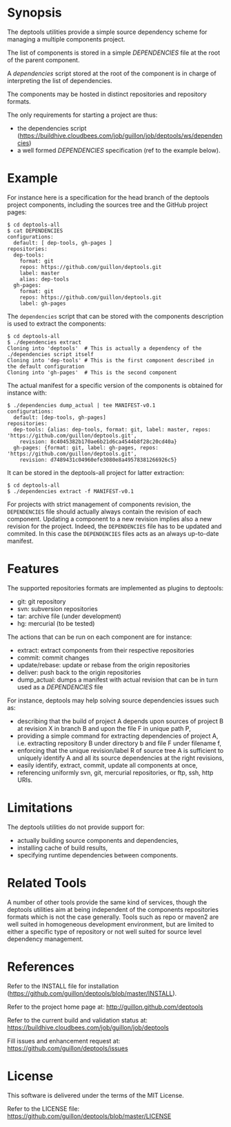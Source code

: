 
# Synopsis

The deptools utilities provide a simple source dependency scheme for
managing a multiple components project.

The list of components is stored in a simple _DEPENDENCIES_ file at the
root of the parent component.

A _dependencies_ script stored at the root of the component is in charge of
interpreting the list of dependencies.

The components may be hosted in distinct repositories and repository formats.  

The only requirements for starting a project are thus:
* the dependencies script (https://buildhive.cloudbees.com/job/guillon/job/deptools/ws/dependencies)
* a well formed _DEPENDENCIES_ specification (ref to the example below).

# Example

For instance here is a specification for the head branch of the deptools
project components, including the sources tree and the GitHub project pages:

    $ cd deptools-all
    $ cat DEPENDENCIES
    configurations:
      default: [ dep-tools, gh-pages ]
    repositories:
      dep-tools:
        format: git
        repos: https://github.com/guillon/deptools.git
        label: master
        alias: dep-tools
      gh-pages:
        format: git
        repos: https://github.com/guillon/deptools.git
        label: gh-pages

The `dependencies` script that can be stored with the components
description is used to extract the components:

    $ cd deptools-all
    $ ./dependencies extract
    Cloning into 'deptools'  # This is actually a dependency of the ./dependencies script itself
    Cloning into 'dep-tools' # This is the first component described in the default configuration
    Cloning into 'gh-pages'  # This is the second component

The actual manifest for a specific version of the components is obtained
for instance with:

    $ ./dependencies dump_actual | tee MANIFEST-v0.1
    configurations:
      default: [dep-tools, gh-pages]
    repositories:
      dep-tools: {alias: dep-tools, format: git, label: master, repos: 'https://github.com/guillon/deptools.git',
        revision: 8c4045382b170ae6b21d6ca4544b8f28c20cd40a}
      gh-pages: {format: git, label: gh-pages, repos: 'https://github.com/guillon/deptools.git',
        revision: d7489431c04960efe3080e8a49578381266926c5}
 
It can be stored in the deptools-all project for latter extraction:

    $ cd deptools-all
    $ ./dependencies extract -f MANIFEST-v0.1

For projects with strict management of components revision, the `DEPENDENCIES` file
should actually always contain the revision of each component. Updating a component
to a new revision implies also a new revision for the project. Indeed, the
`DEPENDENCIES` file has to be updated and commited. In this case the `DEPENDENCIES`
files acts as an always up-to-date manifest.

# Features

The supported repositories formats are implemented as plugins to deptools:
* git: git repository
* svn: subversion repositories
* tar: archive file (under development)
* hg: mercurial (to be tested)

The actions that can be run on each component are for instance:
* extract: extract components from their respective repositories
* commit: commit changes
* update/rebase: update or rebase from the origin repositories
* deliver: push back to the origin repositories
* dump_actual: dumps a manifest with actual revision that can be in turn used
as a _DEPENDENCIES_ file

For instance, deptools may help solving source dependencies issues such as:
* describing that the build of project A depends upon sources of project B
at revision X in branch B and upon the file F in unique path P,
* providing a simple command for extracting dependencies of project A, i.e.
extracting repository B under directory b and file F under filename f,
* enforcing that the unique revision/label R of source tree A is sufficient
to uniquely identify A and all its source dependencies at the right revisions,
* easily identify, extract, commit, update all components at once,
* referencing uniformly svn, git, mercurial repositories, or
ftp, ssh, http URIs.

# Limitations

The deptools utilities do not provide support for:
* actually building source components and dependencies,
* installing cache of build results,
* specifying runtime dependencies between components.

# Related Tools

A number of other tools provide the same kind of services, though the deptools
utilities aim at being independent of the components repositories formats
which is not the case generally. Tools such as repo or maven2 are well
suited in homogeneous development environment, but are limited to either a
specific type of repository or not well suited for source level dependency
management.

# References

Refer to the INSTALL file for installation (https://github.com/guillon/deptools/blob/master/INSTALL).

Refer to the project home page at:
http://guillon.github.com/deptools

Refer to the current build and validation status at:
https://buildhive.cloudbees.com/job/guillon/job/deptools

Fill issues and enhancement request at:
https://github.com/guillon/deptools/issues

# License

This software is delivered under the terms of the MIT License.

Refer to the LICENSE file: https://github.com/guillon/deptools/blob/master/LICENSE
